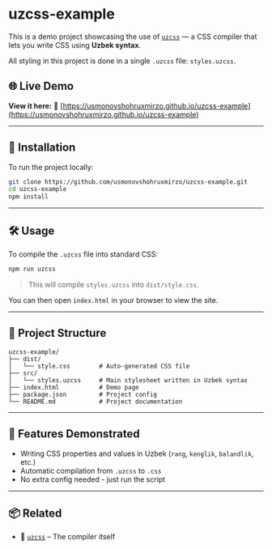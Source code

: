# uzcss-example

This is a demo project showcasing the use of [`uzcss`](https://github.com/usmonovshohruxmirzo/uzcss) — a CSS compiler that lets you write CSS using **Uzbek syntax**.

All styling in this project is done in a single `.uzcss` file: `styles.uzcss`.

## 🌐 Live Demo

**View it here:**
🔗 [https://usmonovshohruxmirzo.github.io/uzcss-example](https://usmonovshohruxmirzo.github.io/uzcss-example)

---

## 🚀 Installation

To run the project locally:

```bash
git clone https://github.com/usmonovshohruxmirzo/uzcss-example.git
cd uzcss-example
npm install
```

---

## 🛠 Usage

To compile the `.uzcss` file into standard CSS:

```bash
npm run uzcss
```

> This will compile `styles.uzcss` into `dist/style.css`.

You can then open `index.html` in your browser to view the site.

---

## 📁 Project Structure

```
uzcss-example/
├── dist/
│   └── style.css        # Auto-generated CSS file
├── src/
│   └── styles.uzcss     # Main stylesheet written in Uzbek syntax
├── index.html           # Demo page
├── package.json         # Project config
└── README.md            # Project documentation
```

---

## 🧪 Features Demonstrated

* Writing CSS properties and values in Uzbek (`rang`, `kenglik`, `balandlik`, etc.)
* Automatic compilation from `.uzcss` to `.css`
* No extra config needed - just run the script

---

## 📦 Related

* 🔧 [`uzcss`](https://github.com/usmonovshohruxmirzo/uzcss) – The compiler itself
